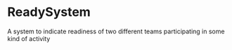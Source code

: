 # ReadySystem
A system to indicate readiness of two different teams participating in some kind of activity
